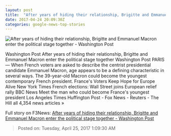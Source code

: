 ```yaml
---
layout: post
title:  "After years of hiding their relationship, Brigitte and Emmanuel Macron enter the political stage together - Washington Post"
date: 2017-04-24 20:09:30Z
categories: google-news-top-stories
---
```


![After years of hiding their relationship, Brigitte and Emmanuel Macron enter the political stage together - Washington Post](https://img.washingtonpost.com/rf/image_1484w/2010-2019/WashingtonPost/2017/04/23/Foreign/Images/2017-04-23T202438Z_1670692673_RC1DC238DDF0_RTRMADP_3_FRANCE-ELECTION-MACRON.jpg)

Washington Post After years of hiding their relationship, Brigitte and Emmanuel Macron enter the political stage together Washington Post PARIS — When French voters are asked to describe the centrist presidential candidate Emmanuel Macron, age appears to be a defining characteristic in several ways. The 39-year-old Macron could become the youngest contemporary French president. France's Voters Keep Hope for Europe Alive New York Times French elections: Wall Street joins European relief rally BBC News Meet the man who could become France's youngest president Los Angeles Times Huffington Post - Fox News - Reuters - The Hill all 4,354 news articles »


Full story on F3News: [After years of hiding their relationship, Brigitte and Emmanuel Macron enter the political stage together - Washington Post](http://www.f3nws.com/n/mRg2vH)

> Posted on: Tuesday, April 25, 2017 1:09:30 AM
